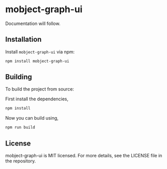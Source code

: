# mobject-graph-ui

Documentation will follow.

## Installation

Install `mobject-graph-ui` via npm:

```bash
npm install mobject-graph-ui
```

## Building

To build the project from source:

First install the dependencies,

```bash
npm install
```

Now you can build using,

```bash
npm run build
```

## License

mobject-graph-ui is MIT licensed. For more details, see the LICENSE file in the repository.
